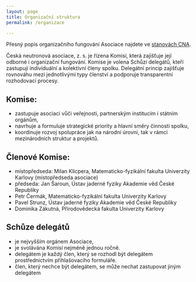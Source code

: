 ```yaml
---
layout: page
title: Organizační struktura
permalink: /organizace

---
```

Přesný popis organizačního fungování Asociace najdete ve [stanovách CNA](/stanovy). 

Česká neutronová asociace, z. s. je řízena Komisí, která zajišťuje její odborné i organizační fungování. Komise je volena Schůzí delegátů, kteří zastupují individuální a kolektivní členy spolku. Delegátní princip zajišťuje rovnováhu mezi jednotlivými typy členství a podporuje transparentní rozhodovací procesy.

## Komise:

 - zastupuje asociaci vůči veřejnosti, partnerským institucím i státním orgánům,
 - navrhuje a formuluje strategické priority a hlavní směry činnosti spolku,
 - koordinuje rozvoj spolupráce jak na národní úrovni, tak v rámci mezinárodních struktur a projektů.

## Členové Komise:

- místopředseda: Milan Klicpera, Matematicko-fyzikální fakulta Univerzity Karlovy (místopředseda asociace)
- předseda: Jan Šaroun, Ústav jaderné fyziky Akademie věd České Republiky
- Petr Čermák, Matematicko-fyzikální fakulta Univerzity Karlovy
- Pavel Strunz, Ústav jaderné fyziky Akademie věd České Republiky
- Dominika Zákutná, Přírodovědecká fakulta Univerzity Karlovy

## Schůze delegátů

 - je nejvyšším orgánem Asociace,
 - je svolávána Komisí nejméně jednou ročně.
 - delegátem je každý člen, který se rozhodl být delegátem prostřednictvím přihlašovacího formuláře. 
 - člen, který nechce být delegátem, se může nechat zastupovat jiným delegátem 


